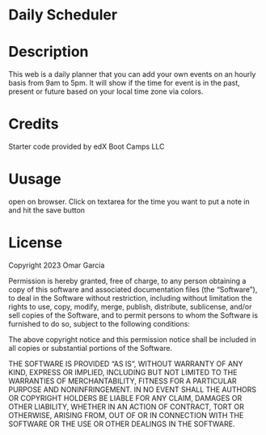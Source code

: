 # Daily Scheduler

# Description
This web is a daily planner that you can add your own events on an hourly basis from 9am to 5pm. It will show if the time for event is in the past, present or future based on your local time zone via colors. 

# Credits
Starter code provided by edX Boot Camps LLC

# Uusage
open on browser. Click on textarea for the time you want to put a note in and hit the save button 

# License 
Copyright 2023 Omar Garcia

Permission is hereby granted, free of charge, to any person obtaining a copy of this software and associated documentation files (the “Software”), to deal in the Software without restriction, including without limitation the rights to use, copy, modify, merge, publish, distribute, sublicense, and/or sell copies of the Software, and to permit persons to whom the Software is furnished to do so, subject to the following conditions:

The above copyright notice and this permission notice shall be included in all copies or substantial portions of the Software.

THE SOFTWARE IS PROVIDED “AS IS”, WITHOUT WARRANTY OF ANY KIND, EXPRESS OR IMPLIED, INCLUDING BUT NOT LIMITED TO THE WARRANTIES OF MERCHANTABILITY, FITNESS FOR A PARTICULAR PURPOSE AND NONINFRINGEMENT. IN NO EVENT SHALL THE AUTHORS OR COPYRIGHT HOLDERS BE LIABLE FOR ANY CLAIM, DAMAGES OR OTHER LIABILITY, WHETHER IN AN ACTION OF CONTRACT, TORT OR OTHERWISE, ARISING FROM, OUT OF OR IN CONNECTION WITH THE SOFTWARE OR THE USE OR OTHER DEALINGS IN THE SOFTWARE.
